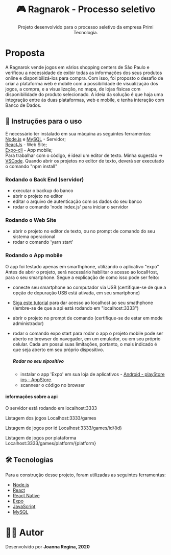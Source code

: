 <h1 align="center">
  🎮 Ragnarok - Processo seletivo
</h1>
<p align="center">Projeto desenvolvido para o processo seletivo da empresa Primi Tecnologia.</p>

# Proposta
A Ragnarok vende jogos em vários shopping centers de São Paulo e verificou a
necessidade de exibir todas as informações dos seus produtos online e
disponibilizá-los para compra. Com isso, foi proposto o desafio de criar a plataforma web e mobile 
com a possibilidade de visualização dos jogos, a compra, e a visualização, no mapa, de lojas físicas 
com disponibilidade do produto selecionado.
A ideia da solução é que haja uma integração entre às duas plataformas, web e mobile, e tenha interação com Banco de Dados.

## 🎲 Instruções para o uso
É necessário ter instalado em sua máquina as seguintes ferramentas: <br/>
[Node.js](https://nodejs.org/en/) e [MySQL](https://www.mysql.com) - Servidor; <br/>
[ReactJs](https://pt-br.reactjs.org) - Web Site; <br/>
[Expo-cli](https://docs.expo.io/workflow/expo-cli/) - App mobile; <br/>
Para trabalhar com o código, é ideal um editor de texto. Minha sugestão -> [VSCode](https://code.visualstudio.com/).
Quando abrir os projetos no editor de texto, deverá ser executado o comando "npm install"

### Rodando o Back End (servidor)
- executar o backup do banco
- abrir o projeto no editor
- editar o arquivo de autenticação com os dados do seu banco
- rodar o comando 'node index.js' para iniciar o servidor

### Rodando o Web Site
- abrir o projeto no editor de texto, ou no prompt de comando do seu sistema operacional
- rodar o comando 'yarn start'

### Rodando o App mobile
O app foi testado apenas em smarthphone, utilizando o aplicativo "expo"
Antes de abrir o projeto, será necessário habilitar o acesso ao localHost, para o seu smartphone.
Segue a explicação de como isso pode ser feito:

- conecte seu smartphone ao computador via USB
(certifique-se de que a opção de depuração USB está ativada, em seu smartphone)
- [Siga este tutorial](https://medium.com/@neerajmoudgil/how-to-test-localhost-node-apis-on-android-device-253fcdd32c18) para dar acesso ao localhost ao seu smathphone (lembre-se de que a api está rodando em "localhost:3333")
- abrir o projeto no prompt de comando (certifique-se de estar em mode administrador)
- rodar o comando expo start para rodar o app
o projeto mobile pode ser aberto no browser do navegador, em um emulador, ou em seu próprio celular. 
Cada um possui suas limitações, portanto, o mais indicado é que seja aberto em seu próprio dispositivo.

  ##### Rodar no seu sipositivo
  - instalar o app 'Expo' em sua loja de aplicativos - 
  [Android - playStore](https://play.google.com/store/apps/details?id=host.exp.exponent&hl=pt_BR)
  [ios - AppStore](https://apps.apple.com/br/app/expo-client/id982107779).
  - scannear o código no browser
 
 #### informações sobre a api
O servidor está rodando em localhost:3333

Listagem dos jogos
Localhost:3333/games

Listagem de jogos por id
Localhost:3333/games/id/{id}

Listagem de jogos por plataforma
Localhost:3333/games/platform/{platform}

## 🛠️ Tecnologias

Para a construção desse projeto, foram utilizadas as seguintes ferramentas:

- [Node.js](https://nodejs.org/en/)
- [React](https://pt-br.reactjs.org/)
- [React Native](https://reactnative.dev/)
- [Expo](https://docs.expo.io)
- [JavaScript](https://developer.mozilla.org/pt-BR/docs/Web/JavaScript)
- [MySQL](https://www.mysql.com)

# 👧🏻 Autor
Desenvolvido por <b>Joanna Regina<b>, 2020
